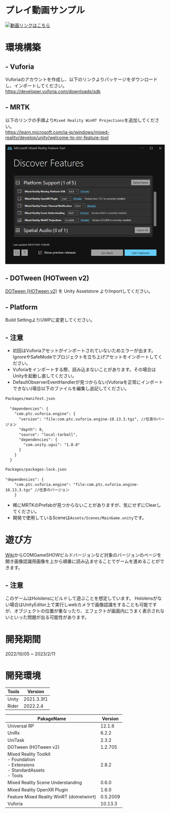 # プレイ動画サンプル
[![動画リンクはこちら](https://github.com/tomoi/HoloDive-Hololens-Repository-Public/blob/main/Image/Wiki/COMGameSHOW/COMGameShow1.0.1%20PlayMovieSampleThumbnail.png?raw=false)](https://youtu.be/smT1GH2vxLM)

# 環境構築 
## - Vuforia
Vuforiaのアカウントを作成し、以下のリンクよりパッケージをダウンロードし、インポートしてください。<br>
https://developer.vuforia.com/downloads/sdk

## - MRTK
以下のリンクの手順より`Mixed Reality WinRT Projections`を追加してください。<br>
https://learn.microsoft.com/ja-jp/windows/mixed-reality/develop/unity/welcome-to-mr-feature-tool

![Feature Mixed Reality WinRT](/Image/FeatureMixedRealityWinRTImage.png)

## - DOTween (HOTween v2)
[DOTween (HOTween v2)](https://assetstore.unity.com/packages/tools/animation/dotween-hotween-v2-27676?aid=1100lNUQ&pubref=unity-install-dotween&utm_campaign=unity_affiliate&utm_medium=affiliate&utm_source=partnerize-linkmaker
) を Unity Assetstore よりImportしてください。

## - Platform
Build SettingよりUWPに変更してください。

## - 注意
- 初回はVuforiaアセットがインポートされていないためエラーが出ます。IgnoreやSafeModeでプロジェクトを立ち上げアセットをインポートしてください。
- Vuforiaをインポートする際、読み込まないことがあります。その場合はUnityを起動し直してください。
- DefaultObserverEventHandlerが見つからない(Vuforiaを正常にインポートできない)場合以下のファイルを編集し追記してください。

```
Packages/manifest.json

  "dependencies": {
    "com.ptc.vuforia.engine": {
      "version": "file:com.ptc.vuforia.engine-10.13.3.tgz", //任意のバージョン
      "depth": 0,
      "source": "local-tarball",
      "dependencies": {
        "com.unity.ugui": "1.0.0"
      }
    }
  }
```


```
Packages/packages-lock.json

"dependencies": {
    "com.ptc.vuforia.engine": "file:com.ptc.vuforia.engine-10.13.3.tgz" //任意のバージョン
    }
```

- 稀にMRTKのPrefabが見つからないことがありますが、気にせずにClearしてください。
- 開発で使用しているSceneは`Assets/Scenes/MainGame.unity`です。

# 遊び方
[Wiki](https://github.com/tomoi/HoloDive-Hololens-Repository-Public/wiki)からCOMGameSHOWビルドバージョンなど対象のバージョンのページを開き画像認識用画像を上から順番に読み込ませることでゲームを進めることができます。
## - 注意
このゲームはHololensにビルドして遊ぶことを想定しています。
Hololensがない場合はUnityEditor上で実行しwebカメラで画像認識をすることも可能ですが、オブジェクトの位置が重なったり、エフェクトが画面内にうまく表示されないといった問題が出る可能性があります。
# 開発期間
2022/10/05 ~ 2023/2/11
# 開発環境
|  Tools  |  Version  |
| ---- | ---- |
|  Unity  |  2021.3.3f1  |
|  Rider  |  2022.2.4  |

|  PakageName  |  Version  |
| ---- | ---- |
|  Universal RP  |  12.1.6   |
|  UniRx  |  6.2.2  |
|  UniTask  |  2.3.2  |
|  DOTween (HOTween v2)  |  1.2.705  |
|  Mixed Reality Toolkit<br>- Foundation<br>- Extensions<br>- StandardAssets<br>- Tools  |  2.8.2  |
|  Mixed Reality Scene Understanding  | 0.6.0 |
|  Mixed Reality OpenXR Plugin  |  1.6.0  |
|  Feature Mixed Reality WinRT (dotnetwinrt)  | 0.5.2009 |
|  Vuforia  |  10.13.3  |
